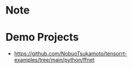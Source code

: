 # Note

# Demo Projects
- https://github.com/NobuoTsukamoto/tensorrt-examples/tree/main/python/ffnet
